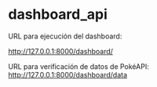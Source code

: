 # dashboard_api

URL para ejecución del dashboard:

http://127.0.0.1:8000/dashboard/

URL para verificación de datos de PokéAPI:
http://127.0.0.1:8000/dashboard/data
